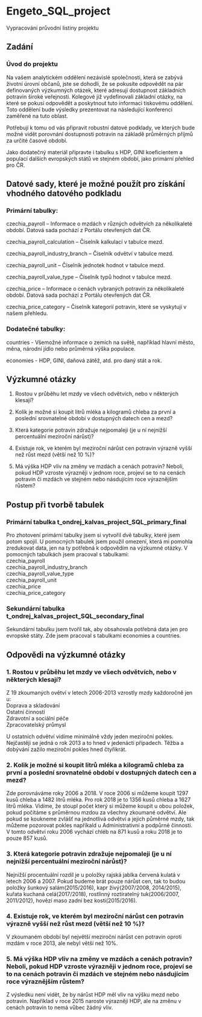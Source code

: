 # Engeto_SQL_project

Vypracování průvodní listiny projektu

## Zadání

### Úvod do projektu
Na vašem analytickém oddělení nezávislé společnosti, která se zabývá životní úrovní občanů, jste se dohodli, že se pokusíte odpovědět na pár definovaných výzkumných otázek, které adresují dostupnost základních potravin široké veřejnosti. Kolegové již vydefinovali základní otázky, na které se pokusí odpovědět a poskytnout tuto informaci tiskovému oddělení. Toto oddělení bude výsledky prezentovat na následující konferenci zaměřené na tuto oblast.

Potřebují k tomu od vás připravit robustní datové podklady, ve kterých bude možné vidět porovnání dostupnosti potravin na základě průměrných příjmů za určité časové období.

Jako dodatečný materiál připravte i tabulku s HDP, GINI koeficientem a populací dalších evropských států ve stejném období, jako primární přehled pro ČR.

## Datové sady, které je možné použít pro získání vhodného datového podkladu

### Primární tabulky:
czechia_payroll – Informace o mzdách v různých odvětvích za několikaleté období. Datová sada pochází z Portálu otevřených dat ČR.

czechia_payroll_calculation – Číselník kalkulací v tabulce mezd.

czechia_payroll_industry_branch – Číselník odvětví v tabulce mezd.

czechia_payroll_unit – Číselník jednotek hodnot v tabulce mezd.

czechia_payroll_value_type – Číselník typů hodnot v tabulce mezd.

czechia_price – Informace o cenách vybraných potravin za několikaleté období. Datová sada pochází z Portálu otevřených dat ČR.

czechia_price_category – Číselník kategorií potravin, které se vyskytují v našem přehledu.

### Dodatečné tabulky:
countries - Všemožné informace o zemích na světě, například hlavní město, měna, národní jídlo nebo průměrná výška populace.

economies - HDP, GINI, daňová zátěž, atd. pro daný stát a rok.

## Výzkumné otázky
1) Rostou v průběhu let mzdy ve všech odvětvích, nebo v některých klesají?

2) Kolik je možné si koupit litrů mléka a kilogramů chleba za první a poslední srovnatelné období v dostupných datech cen a mezd?

3) Která kategorie potravin zdražuje nejpomaleji (je u ní nejnižší percentuální meziroční nárůst)?

4) Existuje rok, ve kterém byl meziroční nárůst cen potravin výrazně vyšší než růst mezd (větší než 10 %)?

5) Má výška HDP vliv na změny ve mzdách a cenách potravin? Neboli, pokud HDP vzroste výrazněji v jednom roce, projeví se to na cenách potravin či mzdách ve stejném nebo násdujícím roce výraznějším růstem?

## Postup při tvorbě tabulek

### Primární tabulka t_ondrej_kalvas_project_SQL_primary_final
Pro zhotovení primární tabulky jsem si vytvořil dvě tabulky, které jsem potom spojil. U pomocných tabulek jsem použil omezení, která mi pomohla zredukovat data, jen na ty potřebná k odpovědím na výzkumné otázky.
V pomocných tabulkách jsem pracoval s tabulkami:  
  czechia_payroll  
  czechia_payroll_industry_branch  
  czechia_payroll_value_type  
  czechia_payroll_unit  
  czechia_price  
  czechia_price_category  

  ### Sekundární tabulka t_ondrej_kalvas_project_SQL_secondary_final
  Sekundární tabulku jsem tvořil tak, aby obsahovala potřebná data jen pro evropské státy. Zde jsem pracoval s tabulkami economies a countries.

  ## Odpovědi na výzkumné otázky

  ### 1. Rostou v průběhu let mzdy ve všech odvětvích, nebo v některých klesají?
  Z 19 zkoumaných ovětví v letech 2006-2013 vzrostly mzdy každoročně jen u:  
  Doprava a skladování  
  Ostatní činnosti  
  Zdravotní a sociální péče  
  Zpracovatelský průmysl  
  
  U ostatních odvětví vidíme minimálně vždy jeden meziroční pokles. Nejčastěji se jedná o rok 2013 a to hned v jedenácti případech.
  Těžba a dobývání zažilo meziroční pokles hned čtyřikrát.

  ### 2. Kolik je možné si koupit litrů mléka a kilogramů chleba za první a poslední srovnatelné období v dostupných datech cen a mezd?
  Zde porovnáváme roky 2006 a 2018. V roce 2006 si můžeme koupit 1297 kusů chleba a 1482 litrů mléka. Pro rok 2018 je to 1356 kusů chleba a 1627 litrů mléka. Vidíme, že stoupl počet který si můžeme koupit u obou položek, 
  pokud počítáme s průměrnou mzdou za všechny zkoumané odvětví. Ale pokud se koukneme zvlášť na jednotlivá odvětví a jejich půměrné mzdy, tak můžeme pozorovat pokles napříkald u Administrativní a podpůrné činnosti. 
  V tomto odvětví roku 2006 vychází chléb na 871 kusů a roku 2018 je to pouze 857 kusů.

  ### 3. Která kategorie potravin zdražuje nejpomaleji (je u ní nejnižší percentuální meziroční nárůst)?
  Nejnižší procentuální rozdíl je u položky rajská jablka červená kulatá v letech 2006 a 2007. Pokud budeme brát pouze nárůst cen, tak to budou položky šunkový salám(2015/2016), kapr živý(2007/2008, 2014/2015), 
  kuřata kuchaná celá(2017/2018), rostlinný roztíratelný tuk(2006/2007, 2011/2012), hovězí maso zadní bez kosti(2015/2016).
  
  ### 4. Existuje rok, ve kterém byl meziroční nárůst cen potravin výrazně vyšší než růst mezd (větší než 10 %)?
  V zkoumaném období byl největší meziroční nárůst cen potravin oproti mzdám v roce 2013, ale nebyl větší než 10%.

  ### 5. Má výška HDP vliv na změny ve mzdách a cenách potravin? Neboli, pokud HDP vzroste výrazněji v jednom roce, projeví se to na cenách potravin či mzdách ve stejném nebo násdujícím roce výraznějším růstem?
  Z výsledku není vidět, že by nárůst HDP měl vliv na výšku mezd nebo potravin. Například v roce 2015 naroste výrazněji HDP, ale na změnu v cenách potravin to nemá vůbec žádný vliv.
